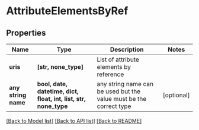 # AttributeElementsByRef


## Properties
Name | Type | Description | Notes
------------ | ------------- | ------------- | -------------
**uris** | **[str, none_type]** | List of attribute elements by reference | 
**any string name** | **bool, date, datetime, dict, float, int, list, str, none_type** | any string name can be used but the value must be the correct type | [optional]

[[Back to Model list]](../README.md#documentation-for-models) [[Back to API list]](../README.md#documentation-for-api-endpoints) [[Back to README]](../README.md)


